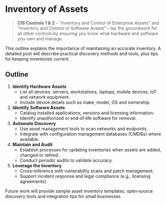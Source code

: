 # Inventory of Assets

> **CIS Controls 1 & 2** – “Inventory and Control of Enterprise Assets” and “Inventory and Control of Software Assets” – lay the groundwork for all other controls by ensuring you know what hardware and software you own and manage.

This outline explains the importance of maintaining an accurate inventory.  A detailed post will describe practical discovery methods and tools, plus tips for keeping inventories current.

## Outline

1. **Identify Hardware Assets**
   - List all devices: servers, workstations, laptops, mobile devices, IoT and network equipment.
   - Include device details such as make, model, OS and ownership.
2. **Identify Software Assets**
   - Catalog installed applications, versions and licensing information.
   - Identify unauthorized or end‑of‑life software for removal.
3. **Automate Discovery**
   - Use asset management tools to scan networks and endpoints.
   - Integrate with configuration management databases (CMDBs) where available.
4. **Maintain and Audit**
   - Establish processes for updating inventories when assets are added, changed or retired.
   - Conduct periodic audits to validate accuracy.
5. **Leverage the Inventory**
   - Cross‑reference with vulnerability scans and patch management.
   - Support incident response and legal compliance (e.g., licensing agreements).

Future work will provide sample asset inventory templates, open‑source discovery tools and integration tips for small businesses.